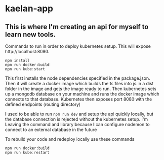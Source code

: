 # kaelan-app
## This is where I'm creating an api for myself to learn new tools.

Commands to run in order to deploy kubernetes setup. This will expose http://localhost:8080.
```
npm install
npm run docker:build
npm run kube:start
```

This first installs the node dependencies specified in the package.json.
Then it will create a docker image which builds the ts files into js in a dist folder in the image and gets the image ready to run.
Then kubernetes sets up a mongodb database on your machine and runs the docker image which connects to that database.
Kubernetes then exposes port 8080 with the defined endpoints (routing directory)

I used to be able to run `npm run dev` and setup the api quickly locally, but the database connection is rejected without the kubernetes setup.
I'm Leaving the command and library because I can configure nodemon to connect to an external database in the future

To rebuild your code and redeploy locally use these commands
```
npm run docker:build
npm run kube:restart
```